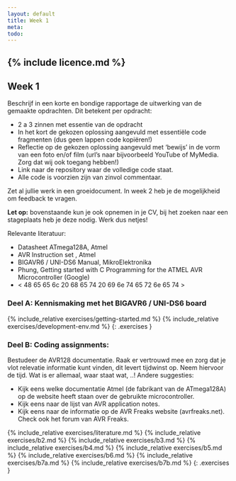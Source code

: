 ```yaml
---
layout: default
title: Week 1
meta: 
todo: 
---
```

{% include licence.md %}
---

## Week 1

Beschrijf in een korte en bondige rapportage de uitwerking van de gemaakte opdrachten. Dit betekent per opdracht:
* 2 a 3 zinnen met essentie van de opdracht
* In het kort de gekozen oplossing aangevuld met essentiële code fragmenten (dus geen lappen code kopiëren!)
* Reflectie op de gekozen oplossing aangevuld met ‘bewijs’ in de vorm van een foto en/of film (url’s naar bijvoorbeeld YouTube of MyMedia. Zorg dat wij ook toegang hebben!)
* Link naar de repository waar de volledige code staat.
* Alle code is voorzien zijn van zinvol commentaar.

Zet al jullie werk in een groeidocument. In week 2 heb je de mogelijkheid om feedback te vragen. 

**Let op:** bovenstaande kun je ook opnemen in je CV, bij het zoeken naar een stageplaats heb je deze nodig. Werk dus netjes!

Relevante literatuur:
* Datasheet ATmega128A, Atmel
* AVR Instruction set , Atmel
* BIGAVR6 / UNI-DS6 Manual, MikroElektronika
* Phung, Getting started with C Programming for the ATMEL AVR Microcontroller (Google)
* < 48 65 65 6c 20 68 65 74 20 69 6e 74 65 72 6e 65 74 >


### Deel A: Kennismaking met het BIGAVR6 / UNI-DS6 board
{% include_relative exercises/getting-started.md %}
{% include_relative exercises/development-env.md %}
{: .exercises }

### Deel B: Coding assignments:

Bestudeer de AVR128 documentatie. Raak er vertrouwd mee en zorg dat je vlot relevatie informatie kunt vinden, dit levert tijdwinst op. Neem hiervoor de tijd. Wat is er allemaal, waar staat wat, ..!
Andere suggesties:
* Kijk eens welke documentatie Atmel (de fabrikant van de ATmega128A) op de website heeft staan over de gebruikte microcontroller.
* Kijk eens naar de lijst van AVR application notes.
* Kijk eens naar de informatie op de AVR Freaks website (avrfreaks.net). Check ook het forum van AVR Freaks.


{% include_relative exercises/literature.md %}
{% include_relative exercises/b2.md %}
{% include_relative exercises/b3.md %}
{% include_relative exercises/b4.md %}
{% include_relative exercises/b5.md %}
{% include_relative exercises/b6.md %}
{% include_relative exercises/b7a.md %}
{% include_relative exercises/b7b.md %}
{: .exercises }

